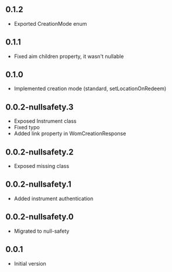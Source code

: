 ## 0.1.2

- Exported CreationMode enum

## 0.1.1

- Fixed aim children property, it wasn't nullable

## 0.1.0

- Implemented creation mode (standard, setLocationOnRedeem) 

## 0.0.2-nullsafety.3

- Exposed Instrument class
- Fixed typo
- Added link property in WomCreationResponse

## 0.0.2-nullsafety.2

- Exposed missing class

## 0.0.2-nullsafety.1

- Added instrument authentication

## 0.0.2-nullsafety.0

- Migrated to null-safety

## 0.0.1

- Initial version
